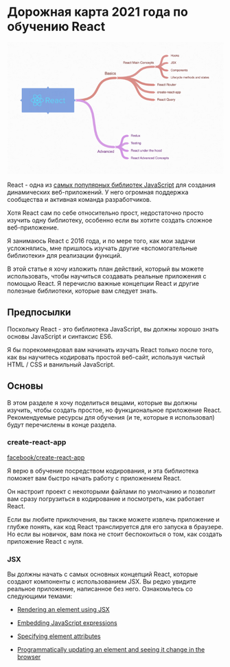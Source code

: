 # **Дорожная карта 2021 года по обучению React**

![logo image](img/logo.png)

React - одна из [самых популярных библиотек JavaScript](https://www.thinslices.com/blog/infographic-react.js-statistics) для создания динамических веб-приложений. У него огромная поддержка сообщества и активная команда разработчиков.

Хотя React сам по себе относительно прост, недостаточно просто изучить одну библиотеку, особенно если вы хотите создать сложное веб-приложение.

Я занимаюсь React с 2016 года, и по мере того, как мои задачи усложнялись, мне пришлось изучать другие «вспомогательные библиотеки» для реализации функций.

В этой статье я хочу изложить план действий, который вы можете использовать, чтобы научиться создавать реальные приложения с помощью React. Я перечислю важные концепции React и другие полезные библиотеки, которые вам следует знать.

## **Предпосылки**

Поскольку React - это библиотека JavaScript, вы должны хорошо знать основы JavaScript и синтаксис ES6.

Я бы порекомендовал вам начинать изучать React только после того, как вы научитесь кодировать простой веб-сайт, используя чистый HTML / CSS и ванильный JavaScript.

## **Основы**
В этом разделе я хочу поделиться вещами, которые вы должны изучить, чтобы создать простое, но функциональное приложение React. Рекомендуемые ресурсы для обучения (и те, которые я использовал) будут перечислены в конце раздела.

### create-react-app

[facebook/create-react-app](https://github.com/facebook/create-react-app)

Я верю в обучение посредством кодирования, и эта библиотека поможет вам быстро начать работу с приложением React.

Он настроит проект с некоторыми файлами по умолчанию и позволит вам сразу погрузиться в кодирование и посмотреть, как работает React.

Если вы любите приключения, вы также можете извлечь приложение и глубже понять, как код React транслируется для его запуска в браузере. Но если вы новичок, вам пока не стоит беспокоиться о том, как создать приложение React с нуля.

### JSX
Вы должны начать с самых основных концепций React, которые создают компоненты с использованием JSX. Вы редко увидите реальное приложение, написанное без него. Ознакомьтесь со следующими темами:

* [Rendering an element using JSX](https://reactjs.org/docs/rendering-elements.html)

* [Embedding JavaScript expressions](https://reactjs.org/docs/introducing-jsx.html#embedding-expressions-in-jsx)

* [Specifying element attributes](https://reactjs.org/docs/introducing-jsx.html#specifying-attributes-with-jsx)

* [Programmatically updating an element and seeing it change in the browser](https://reactjs.org/docs/rendering-elements.html#updating-the-rendered-element)